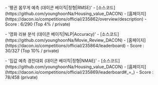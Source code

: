 <p>
- '펭귄 몸무게 예측 (데이콘 베이직|정형|RMSE)'
  - [소스코드](https://github.com/younghoonNa/Housing_value_DACON) 
  - [홈페이지](https://dacon.io/competitions/official/235862/overview/description)
  - Score : 6/290 (Top 4% / private)
</p>

<p>
- '영화 리뷰 분석 (데이콘 베이직|NLP|Accuracy)'
  - [소스코드](https://github.com/younghoonNa/Movie_Review_DACON)
  - [홈페이지](https://dacon.io/competitions/official/235864/leaderboard)
  - Score : 30/327 (Top 10% / private)
</p>

<p>
- '집값 예측 경진대회 (데이콘 베이직|정형|NMAE)'
  - [소스코드](https://github.com/younghoonNa/Housing_value_DACON)
  - [홈페이지](https://dacon.io/competitions/official/235869/leaderboard#_=_)
  - Score : 78/458 (private)
</p>



